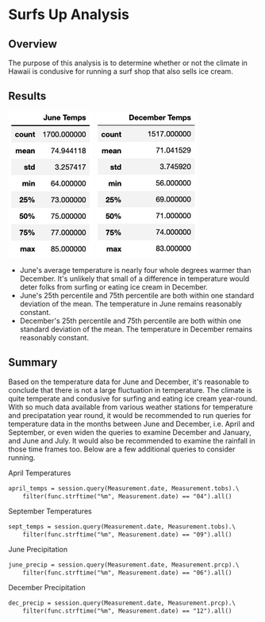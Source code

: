 # Surfs Up Analysis

## Overview
The purpose of this analysis is to determine whether or not the climate in Hawaii is condusive for running a surf shop that also sells ice cream.

## Results
![June Temperatures](https://github.com/mjkleineck/surfs_up/blob/main/June_Temps.png) ![December Temperatures](https://github.com/mjkleineck/surfs_up/blob/main/December_Temps.png)

* June's average temperature is nearly four whole degrees warmer than December. It's unlikely that small of a difference in temperature would deter folks from surfing or eating ice cream in December.
* June's 25th percentile and 75th percentile are both within one standard deviation of the mean. The temperature in June remains reasonably constant.
* December's 25th percentile and 75th percentile are both within one standard deviation of the mean. The temperature in December remains reasonably constant.

## Summary
Based on the temperature data for June and December, it's reasonable to conclude that there is not a large fluctuation in temperature. The climate is quite temperate and condusive for surfing and eating ice cream year-round. With so much data available from various weather stations for temperature and precipatation year round, it would be recommended to run queries for temperature data in the months between June and December, i.e. April and September, or even widen the queries to examine December and January, and June and July. It would also be recommended to examine the rainfall in those time frames too. Below are a few additional queries to consider running.

April Temperatures
```
april_temps = session.query(Measurement.date, Measurement.tobs).\
    filter(func.strftime("%m", Measurement.date) == "04").all()
```

September Temperatures
```
sept_temps = session.query(Measurement.date, Measurement.tobs).\
    filter(func.strftime("%m", Measurement.date) == "09").all()
```

June Precipitation
```
june_precip = session.query(Measurement.date, Measurement.prcp).\
    filter(func.strftime("%m", Measurement.date) == "06").all()
```

December Precipitation
```
dec_precip = session.query(Measurement.date, Measurement.prcp).\
    filter(func.strftime("%m", Measurement.date) == "12").all()
```
